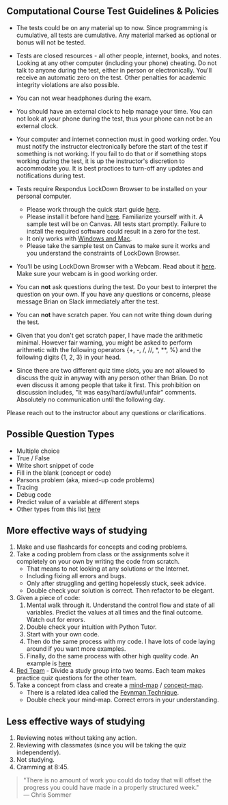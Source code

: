 Computational Course Test Guidelines & Policies
-----

- The tests could be on any material up to now. Since programming is cumulative, all tests are cumulative. Any material marked as optional or bonus will not be tested.  

- Tests are closed resources - all other people, internet, books, and notes. Looking at any other computer (including your phone) cheating. Do not talk to anyone during the test, either in person or electronically. You'll receive an automatic zero on the test. Other penalties for academic integrity violations are also possible.

- You can not wear headphones during the exam.  

- You should have an external clock to help manage your time. You can not look at your phone during the test, thus your phone can not be an external clock.

- Your computer and internet connection must in good working order. You must notify the instructor electronically before the start of the test if something is not working. If you fail to do that or if something stops working during the test, it is up the instructor's discretion to accommodate you. It is best practices to turn-off any updates and notifications during test.

- Tests require Respondus LockDown Browser to be installed on your personal computer.
    +  Please work through the quick start guide [here](http://www.respondus.com/downloads/RLDB-QuickStartGuide-Instructure-Student.pdf).
    - Please install it before hand [here](https://download.respondus.com/lockdown/download.php?id=953641626). Familiarize yourself with it. A sample test will be on Canvas. All tests start promptly. Failure to install the required software could result in a zero for the test.
    - It only works with [Windows and Mac](https://www.respondus.com/products/lockdown-browser/requirements.shtml). 
    - Please take the sample test on Canvas to make sure it works and you understand the constraints of LockDown Browser.

- You'll be using LockDown Browser with a Webcam. Read about it [here](https://web.respondus.com/using-lockdown-browser-with-a-webcam-the-student-experience/).  Make sure your webcam is in good working order.  

- You can __not__ ask questions during the test. Do your best to interpret the question on your own. If you have any questions or concerns, please message Brian on Slack immediately after the test.

- You can __not__ have scratch paper. You can not write thing down during the test.

- Given that you don't get scratch paper, I have made the arithmetic minimal. However fair warning, you might be asked to perform arithmetic with the following operators {+, -, /, //, *, **, %} and the following digits {1, 2, 3} in your head. 

- Since there are two different quiz time slots, you are not allowed to discuss the quiz in anyway with any person other than Brian. Do not even discuss it among people that take it first. This prohibition on discussion includes, "It was easy/hard/awful/unfair" comments. Absolutely no communication until the following day.

Please reach out to the instructor about any questions or clarifications.

Possible Question Types
-------

- Multiple choice
- True / False
- Write short snippet of code
- Fill in the blank (concept or code)
- Parsons problem (aka, mixed-up code problems)
- Tracing
- Debug code
- Predict value of a variable at different steps
- Other types from this list [here](http://teachtogether.tech/en/#s:exercises)

More effective ways of studying
------

1. Make and use flashcards for concepts and coding problems.
1. Take a coding problem from class or the assignments solve it completely on your own by writing the code from scratch. 
    - That means to not looking at any solutions or the Internet.
    - Including fixing all errors and bugs.
    - Only after struggling and getting hopelessly stuck, seek advice.
    - Double check your solution is correct. Then refactor to be elegant.
1. Given a piece of code:
    1. Mental walk through it. Understand the control flow and state of all variables. Predict the values at all times and the final outcome. Watch out for errors.
    2. Double check your intuition with Python Tutor.
    3. Start with your own code. 
    4. Then do the same process with my code. I have lots of code laying around if you want more examples.
    5. Finally, do the same process with other high quality code. An example is [here](https://github.com/norvig/pytudes/blob/master/ipynb/Advent%202017.ipynb)
1. [Red Team](https://en.wikipedia.org/wiki/Red_team) - Divide a study group into two teams. Each team makes practice quiz questions for the other team.
1. Take a concept from class and create a [mind-map](https://www.mindmapping.com/) / [concept-map](https://carpentries.github.io/instructor-training/05-memory/index.html).
    - There is a related idea called the [Feynman Technique](https://fs.blog/2012/04/feynman-technique/).
    - Double check your mind-map. Correct errors in your understanding.

Less effective ways of studying
------

1. Reviewing notes without taking any action.
2. Reviewing with classmates (since you will be taking the quiz independently).
1. Not studying.
2. Cramming at 8:45.

>"There is no amount of work you could do today that will offset the progress you could have made in a properly structured week."   
> — Chris Sommer
